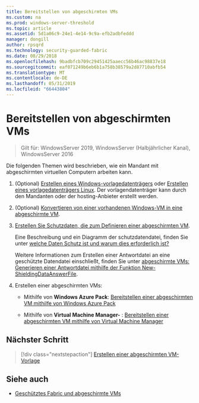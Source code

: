 ```yaml
---
title: Bereitstellen von abgeschirmten VMs
ms.custom: na
ms.prod: windows-server-threshold
ms.topic: article
ms.assetid: 5d1a06c9-24e1-4e14-9c9a-efb2adbfeddd
manager: dongill
author: rpsqrd
ms.technology: security-guarded-fabric
ms.date: 08/29/2018
ms.openlocfilehash: 9badbfcb709c29451425aaecc56b46ac98837e18
ms.sourcegitcommit: eaf071249b6eb6b1a758b38579a2d87710abfb54
ms.translationtype: MT
ms.contentlocale: de-DE
ms.lasthandoff: 05/31/2019
ms.locfileid: "66443804"
---
```

# <a name="deploy-shielded-vms"></a>Bereitstellen von abgeschirmten VMs


>Gilt für: WindowsServer 2019, WindowsServer (Halbjährlicher Kanal), WindowsServer 2016

Die folgenden Themen wird beschrieben, wie ein Mandant mit abgeschirmten virtuellen Computern arbeiten kann.

1. (Optional) [Erstellen eines Windows-vorlagedatenträgers](guarded-fabric-create-a-shielded-vm-template.md) oder [Erstellen eines vorlagedatenträgers Linux](guarded-fabric-create-a-linux-shielded-vm-template.md). Der vorlagendatenträger kann durch den Mandanten oder der hosting-Anbieter erstellt werden. 

2. (Optional) [Konvertieren von einer vorhandenen Windows-VM in eine abgeschirmte VM](guarded-fabric-vm-shielding-helper-vhd.md). 

3. [Erstellen Sie Schutzdaten, die zum Definieren einer abgeschirmten VM](guarded-fabric-tenant-creates-shielding-data.md).

    Eine Beschreibung und ein Diagramm der schutzdatendatei, finden Sie unter [welche Daten Schutz ist und warum dies erforderlich ist?](guarded-fabric-and-shielded-vms.md#what-is-shielding-data-and-why-is-it-necessary)
    
    Weitere Informationen zum Erstellen einer Antwortdatei an eine geschützte Datendatei einschließt, finden Sie unter [abgeschirmte VMs: Generieren einer Antwortdatei mithilfe der Funktion New-ShieldingDataAnswerFile](guarded-fabric-sample-unattend-xml-file.md).

4. Erstellen einer abgeschirmten VMs:
 
    - Mithilfe von **Windows Azure Pack**: [Bereitstellen einer abgeschirmten VM mithilfe von Windows Azure Pack](guarded-fabric-shielded-vm-windows-azure-pack.md)

    - Mithilfe von **Virtual Machine Manager-** : [Bereitstellen einer abgeschirmten VM mithilfe von Virtual Machine Manager](guarded-fabric-tenant-deploys-shielded-vm-using-vmm.md)

## <a name="next-step"></a>Nächster Schritt

> [!div class="nextstepaction"]
> [Erstellen einer abgeschirmten VM-Vorlage](guarded-fabric-create-a-shielded-vm-template.md)

## <a name="see-also"></a>Siehe auch

- [Geschütztes Fabric und abgeschirmte VMs](guarded-fabric-and-shielded-vms-top-node.md)
